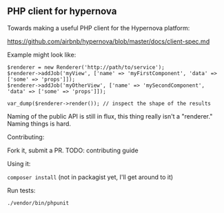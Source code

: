 ## PHP client for hypernova

Towards making a useful PHP client for the Hypernova platform:

https://github.com/airbnb/hypernova/blob/master/docs/client-spec.md

Example might look like:

```
$renderer = new Renderer('http://path/to/service');
$renderer->addJob('myView', ['name' => 'myFirstComponent', 'data' => ['some' => 'props']]);
$renderer->addJob('myOtherView', ['name' => 'mySecondComponent', 'data' => ['some' => 'props']]);

var_dump($renderer->render()); // inspect the shape of the results
```

Naming of the public API is still in flux, this thing really isn't a "renderer."  Naming things is hard.


Contributing:

Fork it, submit a PR.  TODO: contributing guide

Using it:

`composer install` (not in packagist yet, I'll get around to it)

Run tests:

`./vendor/bin/phpunit`
